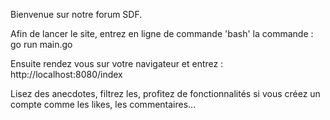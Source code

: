 Bienvenue sur notre forum SDF.

Afin de lancer le site, entrez en  ligne de commande 'bash' la commande : go run main.go

Ensuite rendez vous sur votre navigateur et entrez : http://localhost:8080/index

Lisez des anecdotes, filtrez les, profitez de fonctionnalités si vous créez un compte comme les likes, les commentaires...